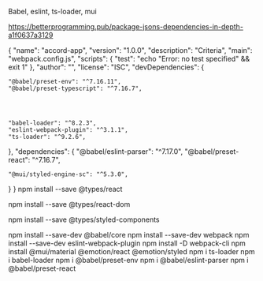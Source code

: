 Babel, eslint, ts-loader, mui

https://betterprogramming.pub/package-jsons-dependencies-in-depth-a1f0637a3129



{
  "name": "accord-app",
  "version": "1.0.0",
  "description": "Criteria",
  "main": "webpack.config.js",
  "scripts": {
    "test": "echo \"Error: no test specified\" && exit 1"
  },
  "author": "",
  "license": "ISC",
  "devDependencies": {

    "@babel/preset-env": "^7.16.11",
    "@babel/preset-typescript": "^7.16.7",

 


    "babel-loader": "^8.2.3",
    "eslint-webpack-plugin": "^3.1.1",
    "ts-loader": "^9.2.6",

  },
  "dependencies": {
    "@babel/eslint-parser": "^7.17.0",
    "@babel/preset-react": "^7.16.7",

    "@mui/styled-engine-sc": "^5.3.0",

  }
}
npm install --save @types/react

npm install --save @types/react-dom

npm install --save @types/styled-components


npm install --save-dev @babel/core
npm install --save-dev webpack
npm install --save-dev eslint-webpack-plugin
npm install -D webpack-cli
npm install @mui/material @emotion/react @emotion/styled
npm i ts-loader
npm i babel-loader
npm i @babel/preset-env
npm i @babel/eslint-parser
npm i @babel/preset-react
